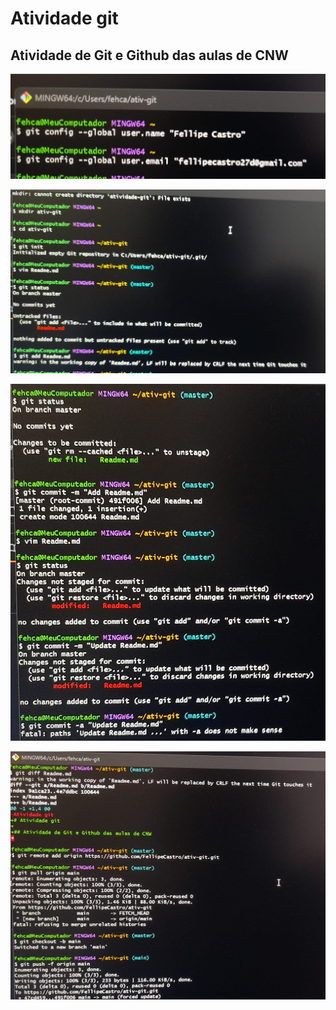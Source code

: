 # Atividade git

## Atividade de Git e Github das aulas de CNW

![Git 01](https://github.com/FellipeCastro/ativ-git/blob/main/git-01.jpeg)

![Git 01](https://github.com/FellipeCastro/ativ-git/blob/main/git-02.jpeg)

![Git 01](https://github.com/FellipeCastro/ativ-git/blob/main/git-03.jpeg)

![Git 01](https://github.com/FellipeCastro/ativ-git/blob/main/git-04.jpeg)
